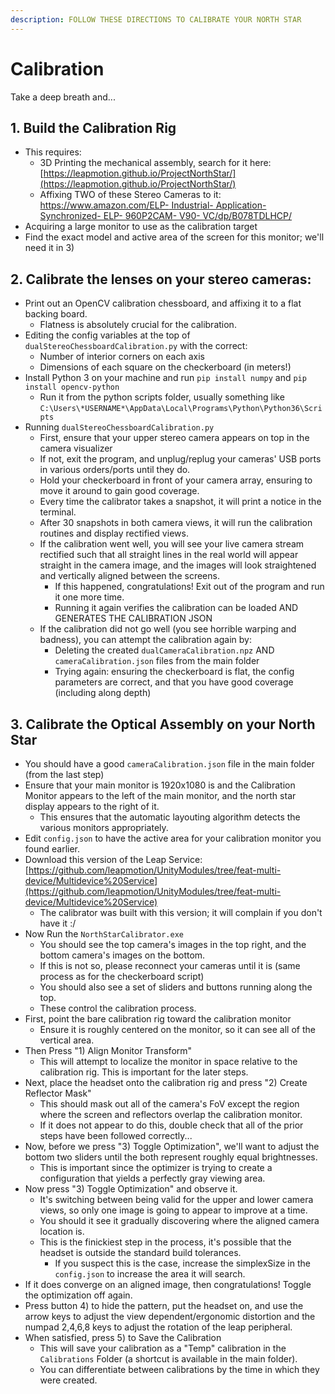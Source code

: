 ```yaml
---
description: FOLLOW THESE DIRECTIONS TO CALIBRATE YOUR NORTH STAR
---
```


# Calibration

Take a deep breath and...

## 1. Build the Calibration Rig

* This requires:
  * 3D Printing the mechanical assembly, search for it here: [https://leapmotion.github.io/ProjectNorthStar/](https://leapmotion.github.io/ProjectNorthStar/)
  * Affixing TWO of these Stereo Cameras to it: [https://www.amazon.com/ELP- Industrial- Application- Synchronized- ELP- 960P2CAM- V90- VC/dp/B078TDLHCP/](https://www.amazon.com/ELP-Industrial-Application-Synchronized-ELP-960P2CAM-V90-VC/dp/B078TDLHCP/)
* Acquiring a large monitor to use as the calibration target
* Find the exact model and active area of the screen for this monitor; we'll need it in 3\)

## 2. Calibrate the lenses on your stereo cameras:

* Print out an OpenCV calibration chessboard, and affixing it to a flat backing board.
  * Flatness is absolutely crucial for the calibration.
* Editing the config variables at the top of `dualStereoChessboardCalibration.py` with the correct:
  * Number of interior corners on each axis
  * Dimensions of each square on the checkerboard \(in meters!\)
* Install Python 3 on your machine and run `pip install numpy` and `pip install opencv-python`
  * Run it from the python scripts folder, usually something like `C:\Users\*USERNAME*\AppData\Local\Programs\Python\Python36\Scripts`
* Running `dualStereoChessboardCalibration.py`
  * First, ensure that your upper stereo camera appears on top in the camera visualizer
  * If not, exit the program, and unplug/replug your cameras' USB ports in various orders/ports until they do.
  * Hold your checkerboard in front of your camera array, ensuring to move it around to gain good coverage.
  * Every time the calibrator takes a snapshot, it will print a notice in the terminal.
  * After 30 snapshots in both camera views, it will run the calibration routines and display rectified views.
  * If the calibration went well, you will see your live camera stream rectified such that all straight lines in the real world will appear straight in the camera image, and the images will look straightened and vertically aligned between the screens.
    * If this happened, congratulations!  Exit out of the program and run it one more time.
    * Running it again verifies the calibration can be loaded AND GENERATES THE CALIBRATION JSON
  * If the calibration did not go well \(you see horrible warping and badness\), you can attempt the calibration again by:
    * Deleting the created `dualCameraCalibration.npz` AND `cameraCalibration.json` files from the main folder
    * Trying again: ensuring the checkerboard is flat, the config parameters are correct, and that you have good coverage \(including along depth\)

## 3. Calibrate the Optical Assembly on your North Star

* You should have a good `cameraCalibration.json` file in the main folder \(from the last step\)
* Ensure that your main monitor is 1920x1080 is and the Calibration Monitor appears to the left of the main monitor, and the north star display appears to the right of it.
  * This ensures that the automatic layouting algorithm detects the various monitors appropriately.
* Edit `config.json` to have the active area for your calibration monitor you found earlier.
* Download this version of the Leap Service: [https://github.com/leapmotion/UnityModules/tree/feat-multi-device/Multidevice%20Service](https://github.com/leapmotion/UnityModules/tree/feat-multi-device/Multidevice%20Service)
  * The calibrator was built with this version; it will complain if you don't have it :/
* Now Run the `NorthStarCalibrator.exe`
  * You should see the top camera's images in the top right, and the bottom camera's images on the bottom.
  * If this is not so, please reconnect your cameras until it is \(same process as for the checkerboard script\)
  * You should also see a set of sliders and buttons running along the top.
  * These control the calibration process.
* First, point the bare calibration rig toward the calibration monitor
  * Ensure it is roughly centered on the monitor, so it can see all of the vertical area.
* Then Press "1\) Align Monitor Transform"
  * This will attempt to localize the monitor in space relative to the calibration rig.   This is important for the later steps.
* Next, place the headset onto the calibration rig and press "2\) Create Reflector Mask"
  * This should mask out all of the camera's FoV except the region where the screen and reflectors overlap the calibration monitor.
  * If it does not appear to do this, double check that all of the prior steps have been followed correctly...
* Now, before we press "3\) Toggle Optimization", we'll want to adjust the bottom two sliders until the both represent roughly equal brightnesses.
  * This is important since the optimizer is trying to create a configuration that yields a perfectly gray viewing area.
* Now press "3\) Toggle Optimization" and observe it.
  * It's switching between being valid for the upper and lower camera views, so only one image is going to appear to improve at a time.
  * You should it see it gradually discovering where the aligned camera location is.
  * This is the finickiest step in the process, it's possible that the headset is outside the standard build tolerances.  
    * If you suspect this is the case, increase the simplexSize in the `config.json` to increase the area it will search.
* If it does converge on an aligned image, then congratulations!  Toggle the optimization off again.
* Press button 4\) to hide the pattern, put the headset on, and use the arrow keys to adjust the view dependent/ergonomic distortion and the numpad 2,4,6,8 keys to adjust the rotation of the leap peripheral.
* When satisfied, press 5\) to Save the Calibration
  * This will save your calibration as a "Temp" calibration in the `Calibrations` Folder \(a shortcut is available in the main folder\).
  * You can differentiate between calibrations by the time in which they were created.

